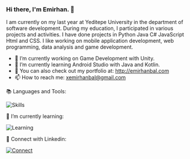 ### Hi there, I'm Emirhan. :wave:

I am currently on my last year at Yeditepe University in the department of software development. During my education, I participated in various projects and activities. I have done projects in Python Java C# JavaScript Html and CSS. I like working on mobile application development, web programming, data analysis and game development.

 - 🔭 I’m currently working on Game Development with Unity.
- 🌱 I’m currently learning Android Studio with Java and Kotlin. 
- 🔗 You can also check out my portfolio at: http://emirhanbal.com
- 📫 How to reach me: xemirhanbal@gmail.com



:books: Languages and Tools:

![Skills](https://skillicons.dev/icons?i=visualstudio,unity,html,css,cs,java,python,photoshop)

:book: I’m currently learning:

![Learning](https://skillicons.dev/icons?i=androidstudio,kotlin,nodejs)

:link: Connect with Linkedin:

[![Connect](https://skillicons.dev/icons?i=linkedin&perline=3)](https://www.linkedin.com/in/emirhanbal/)
